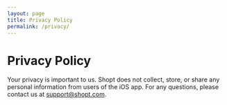 ```yaml
---
layout: page
title: Privacy Policy
permalink: /privacy/
---
```


# Privacy Policy

Your privacy is important to us. Shopt does not collect, store, or share any personal information from users of the iOS app. For any questions, please contact us at support@shopt.com.
